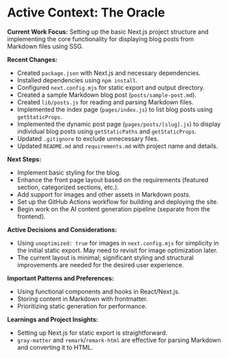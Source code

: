 # Active Context: The Oracle

**Current Work Focus:** Setting up the basic Next.js project structure and implementing the core functionality for displaying blog posts from Markdown files using SSG.

**Recent Changes:**
- Created `package.json` with Next.js and necessary dependencies.
- Installed dependencies using `npm install`.
- Configured `next.config.mjs` for static export and output directory.
- Created a sample Markdown blog post (`posts/sample-post.md`).
- Created `lib/posts.js` for reading and parsing Markdown files.
- Implemented the index page (`pages/index.js`) to list blog posts using `getStaticProps`.
- Implemented the dynamic post page (`pages/posts/[slug].js`) to display individual blog posts using `getStaticPaths` and `getStaticProps`.
- Updated `.gitignore` to exclude unnecessary files.
- Updated `README.md` and `requirements.md` with project name and details.

**Next Steps:**
- Implement basic styling for the blog.
- Enhance the front page layout based on the requirements (featured section, categorized sections, etc.).
- Add support for images and other assets in Markdown posts.
- Set up the GitHub Actions workflow for building and deploying the site.
- Begin work on the AI content generation pipeline (separate from the frontend).

**Active Decisions and Considerations:**
- Using `unoptimized: true` for images in `next.config.mjs` for simplicity in the initial static export. May need to revisit for image optimization later.
- The current layout is minimal; significant styling and structural improvements are needed for the desired user experience.

**Important Patterns and Preferences:**
- Using functional components and hooks in React/Next.js.
- Storing content in Markdown with frontmatter.
- Prioritizing static generation for performance.

**Learnings and Project Insights:**
- Setting up Next.js for static export is straightforward.
- `gray-matter` and `remark`/`remark-html` are effective for parsing Markdown and converting it to HTML.
